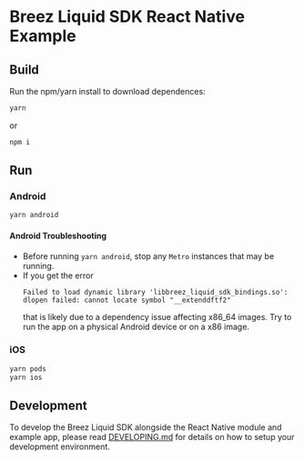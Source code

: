 # Breez Liquid SDK React Native Example

## Build

Run the npm/yarn install to download dependences:
```bash
yarn
```
or
```bash
npm i
```

## Run

### Android

```bash
yarn android
```

#### Android Troubleshooting

* Before running `yarn android`, stop any `Metro` instances that may be running.
* If you get the error
  ```
  Failed to load dynamic library 'libbreez_liquid_sdk_bindings.so': dlopen failed: cannot locate symbol "__extenddftf2"
  ```
  that is likely due to a dependency issue affecting x86_64 images. Try to run the app on a physical Android device or on a x86 image.

### iOS

```bash
yarn pods
yarn ios
```

## Development

To develop the Breez Liquid SDK alongside the React Native module and example app, please read [DEVELOPING.md](../DEVELOPING.md) for details on how to setup your development environment.
